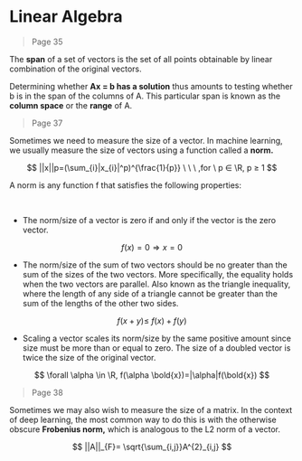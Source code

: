 # Linear Algebra

> Page 35

The **span** of a set of vectors is the set of all points obtainable by linear combination of the original vectors.

Determining whether **Ax = b has a solution** thus amounts to testing whether b is in the span of the columns of A. This particular span is known as the **column space** or the **range** of A.

> Page 37

Sometimes we need to measure the size of a vector. In machine learning, we usually measure the size of vectors using a function called a **norm.**

$$
||x||p=(\sum_{i}|x_{i}|^p)^{\frac{1}{p}} \ \ \ ,for \  p  ∈ \R, p ≥ 1
$$

A norm is any function f that satisfies the following properties:

​

* The norm/size of a vector is zero if and only if the vector is the zero vector.

$$
f(x)=0 \Rightarrow x = 0
$$

* The norm/size of the sum of two vectors should be no greater than the sum of the sizes of the two vectors. More specifically, the equality holds when the two vectors are parallel. Also known as the triangle inequality, where the length of any side of a triangle cannot be greater than the sum of the lengths of the other two sides.

$$
f(x+y) \le \ f(x) + f(y)
$$

* Scaling a vector scales its norm/size by the same positive amount since size must be more than or equal to zero. The size of a doubled vector is twice the size of the original vector.

$$
\forall  \alpha \in \R, f(\alpha \bold{x})=|\alpha|f(\bold{x})
$$

> Page 38

Sometimes we may also wish to measure the size of a matrix. In the context of deep learning, the most common way to do this is with the otherwise obscure **Frobenius norm,** which is analogous to the L2 norm of a vector.

$$
||A||_{F}= \sqrt{\sum_{i,j}}A^{2}_{i,j}
$$
